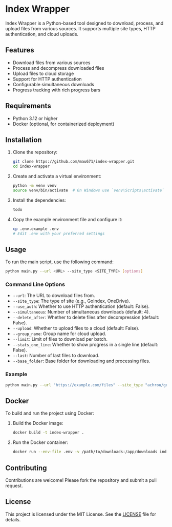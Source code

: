 # Index Wrapper

Index Wrapper is a Python-based tool designed to download, process, and upload files from various sources. It supports multiple site types, HTTP authentication, and cloud uploads.

## Features

- Download files from various sources
- Process and decompress downloaded files
- Upload files to cloud storage
- Support for HTTP authentication
- Configurable simultaneous downloads
- Progress tracking with rich progress bars

## Requirements

- Python 3.12 or higher
- Docker (optional, for containerized deployment)

## Installation

1. Clone the repository:
    ```sh
    git clone https://github.com/mau671/index-wrapper.git
    cd index-wrapper
    ```

2. Create and activate a virtual environment:
    ```sh
    python -m venv venv
    source venv/bin/activate  # On Windows use `venv\Scripts\activate`
    ```

3. Install the dependencies:
    ```sh
    todo
    ```

4. Copy the example environment file and configure it:
    ```sh
    cp .env.example .env
    # Edit .env with your preferred settings
    ```

## Usage

To run the main script, use the following command:
```sh
python main.py --url <URL> --site_type <SITE_TYPE> [options]
```

### Command Line Options

- `--url`: The URL to download files from.
- `--site_type`: The type of site (e.g., GoIndex, OneDrive).
- `--use_auth`: Whether to use HTTP authentication (default: False).
- `--simultaneous`: Number of simultaneous downloads (default: 4).
- `--delete_after`: Whether to delete files after decompression (default: False).
- `--upload`: Whether to upload files to a cloud (default: False).
- `--group_name`: Group name for cloud upload.
- `--limit`: Limit of files to download per batch.
- `--stats_one_line`: Whether to show progress in a single line (default: False).
- `--last`: Number of last files to download.
- `--base_folder`: Base folder for downloading and processing files.

### Example

```sh
python main.py --url "https://example.com/files" --site_type "achrou/goindex" --use_auth --simultaneous 5 --delete_after --upload --group_name "MyGroup" --limit 10 --stats_one_line --last 5 --base_folder "/downloads"
```

## Docker

To build and run the project using Docker:

1. Build the Docker image:
    ```sh
    docker build -t index-wrapper .
    ```

2. Run the Docker container:
    ```sh
    docker run --env-file .env -v /path/to/downloads:/app/downloads index-wrapper
    ```

## Contributing

Contributions are welcome! Please fork the repository and submit a pull request.

## License

This project is licensed under the MIT License. See the [LICENSE](./LICENSE) file for details.
